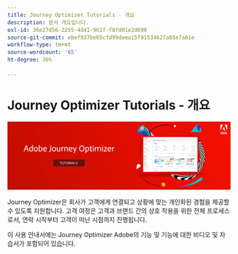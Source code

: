 ```yaml
---
title: Journey Optimizer Tutorials - 개요
description: 문서 개요입니다.
exl-id: 36e27d56-2255-4d41-961f-f8fd01e2d698
source-git-commit: ebef937be65cfd99deea15f91534627a05e7a61e
workflow-type: tm+mt
source-wordcount: '65'
ht-degree: 36%

---
```



# Journey Optimizer Tutorials - 개요

![](./assets/ajo-banner.png)

Journey Optimizer은 회사가 고객에게 연결되고 상황에 맞는 개인화된 경험을 제공할 수 있도록 지원합니다. 고객 여정은 고객과 브랜드 간의 상호 작용을 위한 전체 프로세스로서, 연락 시작부터 고객이 떠난 시점까지 진행됩니다.

이 사용 안내서에는 Journey Optimizer Adobe의 기능 및 기능에 대한 비디오 및 자습서가 포함되어 있습니다.
